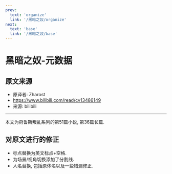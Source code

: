 ```yaml
---
prev:
  text: 'organize'
  link: '/黑暗之奴/organize'
next:
  text: 'base'
  link: '/黑暗之奴/base'
---
```


# 黑暗之奴-元数据

## 原文来源

+ 原译者: Zharost
+ <https://www.bilibili.com/read/cv13486149>
+ 来源: bilibili

--------

本文为荷鲁斯叛乱系列的第51篇小说, 第36篇长篇.

## 对原文进行的修正

+ 标点替换为英文标点+空格.
+ 为场景/视角切换添加了分割线.
+ 人名替换, 包括原体名以及一些错漏修正.
